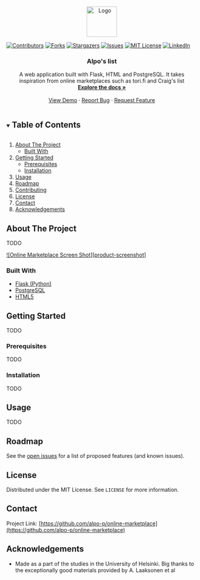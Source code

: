 <!-- PROJECT LOGO -->
<br />
<p align="center">
  <a href="https://github.com/alpo-p/online-marketplace">
    <img src="images/logo.png" alt="Logo" width="80" height="80">
  </a>

[![Contributors][contributors-shield]][contributors-url]
[![Forks][forks-shield]][forks-url]
[![Stargazers][stars-shield]][stars-url]
[![Issues][issues-shield]][issues-url]
[![MIT License][license-shield]][license-url]
[![LinkedIn][linkedin-shield]][linkedin-url]

  <h3 align="center">Alpo's list</h3>

  <p align="center">
    A web application built with Flask, HTML and PostgreSQL. It takes inspiration from online marketplaces such as tori.fi and Craig's list
    <br />
    <a href="https://github.com/alpo-p/online-marketplace"><strong>Explore the docs »</strong></a>
    <br />
    <br />
    <a href="https://github.com/alpo-p/online-marketplace">View Demo</a>
    ·
    <a href="https://github.com/alpo-p/online-marketplace/issues">Report Bug</a>
    ·
    <a href="https://github.com/alpo-p/online-marketplace/issues">Request Feature</a>
  </p>
</p>



<!-- TABLE OF CONTENTS -->
<details open="open">
  <summary><h2 style="display: inline-block">Table of Contents</h2></summary>
  <ol>
    <li>
      <a href="#about-the-project">About The Project</a>
      <ul>
        <li><a href="#built-with">Built With</a></li>
      </ul>
    </li>
    <li>
      <a href="#getting-started">Getting Started</a>
      <ul>
        <li><a href="#prerequisites">Prerequisites</a></li>
        <li><a href="#installation">Installation</a></li>
      </ul>
    </li>
    <li><a href="#usage">Usage</a></li>
    <li><a href="#roadmap">Roadmap</a></li>
    <li><a href="#contributing">Contributing</a></li>
    <li><a href="#license">License</a></li>
    <li><a href="#contact">Contact</a></li>
    <li><a href="#acknowledgements">Acknowledgements</a></li>
  </ol>
</details>



<!-- ABOUT THE PROJECT -->
## About The Project

TODO

[![Online Marketplace Screen Shot][product-screenshot]](TODO)



### Built With

* [Flask (Python)]()
* [PostgreSQL]()
* [HTML5]()



<!-- GETTING STARTED -->
## Getting Started

TODO

### Prerequisites

TODO

### Installation

TODO


<!-- USAGE EXAMPLES -->
## Usage

TODO



<!-- ROADMAP -->
## Roadmap

See the [open issues](https://github.com/alpo-p/online-marketplace/issues) for a list of proposed features (and known issues).



<!-- LICENSE -->
## License

Distributed under the MIT License. See `LICENSE` for more information.



<!-- CONTACT -->
## Contact

Project Link: [https://github.com/alpo-p/online-marketplace](https://github.com/alpo-p/online-marketplace)



<!-- ACKNOWLEDGEMENTS -->
## Acknowledgements

* Made as a part of the studies in the University of Helsinki. Big thanks to the exceptionally good materials provided by A. Laaksonen et al





<!-- MARKDOWN LINKS & IMAGES -->
[contributors-shield]: https://img.shields.io/github/contributors/alpo-p/online-marketplace.svg?style=for-the-badge
[contributors-url]: https://github.com/alpo-p/online-marketplace/graphs/contributors
[forks-shield]: https://img.shields.io/github/forks/alpo-p/online-marketplace.svg?style=for-the-badge
[forks-url]: https://github.com/alpo-p/online-marketplace/network/members
[stars-shield]: https://img.shields.io/github/stars/alpo-p/online-marketplace.svg?style=for-the-badge
[stars-url]: https://github.com/alpo-p/online-marketplace/stargazers
[issues-shield]: https://img.shields.io/github/issues/alpo-p/online-marketplace.svg?style=for-the-badge
[issues-url]: https://github.com/alpo-p/online-marketplace/issues
[license-shield]: https://img.shields.io/github/license/alpo-p/online-marketplace.svg?style=for-the-badge
[license-url]: https://github.com/alpo-p/online-marketplace/blob/master/LICENSE.txt
[linkedin-shield]: https://img.shields.io/badge/-LinkedIn-black.svg?style=for-the-badge&logo=linkedin&colorB=555
[linkedin-url]: https://linkedin.com/in/alpopanula

